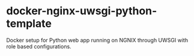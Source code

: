 # docker-nginx-uwsgi-python-template
Docker setup for Python web app running on NGNIX through UWSGI with role based configurations.
